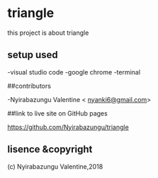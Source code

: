 # triangle

this project is about triangle

## setup used

-visual studio code
-google chrome
-terminal

##contributors

-Nyirabazungu Valentine < nyanki6@gmail.com>

 ##link to live site on GitHub pages

  https://github.com/Nyirabazungu/triangle

## lisence &copyright

(c) Nyirabazungu Valentine,2018

